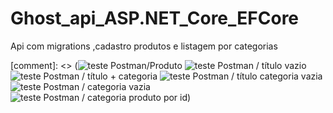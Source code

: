 # Ghost_api_ASP.NET_Core_EFCore
 Api com migrations ,cadastro produtos e listagem por categorias


[comment]: <> (![teste Postman/Produto](../master/Postman/produto.png)
![teste Postman / título vazio](../master/Postman/títuloVazio.png)
![teste Postman / título + categoria](../master/Postman/títuloCategoria.png)
![teste Postman / título categoria vazia](../master/Postman/títuloCategoriaVazia.png)
![teste Postman / categoria vazia](../master/Postman/categoriaVazia.png)
![teste Postman / categoria produto por id](../master/Postman/categoriaProdutoPorId.png))
